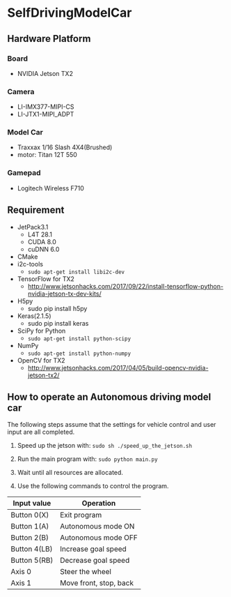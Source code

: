 # SelfDrivingModelCar

## Hardware Platform

### Board
- NVIDIA Jetson TX2

### Camera
- LI-IMX377-MIPI-CS
- LI-JTX1-MIPI_ADPT

### Model Car
- Traxxax 1/16 Slash 4X4(Brushed)
- motor: Titan 12T 550

### Gamepad
- Logitech Wireless F710

## Requirement
- JetPack3.1
    - L4T 28.1
    - CUDA 8.0
    - cuDNN 6.0
- CMake
- i2c-tools
    - `sudo apt-get install libi2c-dev`
- TensorFlow for TX2
    - http://www.jetsonhacks.com/2017/09/22/install-tensorflow-python-nvidia-jetson-tx-dev-kits/
- H5py
    - sudo pip install h5py
- Keras(2.1.5)
    - sudo pip install keras
- SciPy for Python
    - `sudo apt-get install python-scipy`
- NumPy
    - `sudo apt-get install python-numpy`
- OpenCV for TX2
    - http://www.jetsonhacks.com/2017/04/05/build-opencv-nvidia-jetson-tx2/

## How to operate an Autonomous driving model car
The following steps assume that the settings for vehicle control and user input are all completed.

1) Speed up the jetson with:
`sudo sh ./speed_up_the_jetson.sh`

2) Run the main program with:
`sudo python main.py`

3) Wait until all resources are allocated.

4) Use the following commands to control the program.

| Input value  | Operation              |
|--------------|------------------------|
| Button 0(X)  | Exit program           |
| Button 1(A)  | Autonomous mode ON     |
| Button 2(B)  | Autonomous mode OFF    |
| Button 4(LB) | Increase goal speed    |
| Button 5(RB) | Decrease goal speed    |
| Axis 0       | Steer the wheel        |
| Axis 1       | Move front, stop, back |


